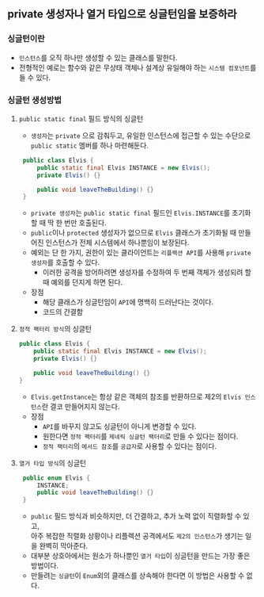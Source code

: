 ## private 생성자나 열거 타입으로 싱글턴임을 보증하라

### 싱글턴이란
* `인스턴스`를 오직 하나만 생성할 수 있는 클래스를 말한다.
* 전형적인 예로는 함수와 같은 무상태 객체나 설계상 유일해야 하는 `시스템 컴포넌트`를 들 수 있다.


### 싱글턴 생성방법
1) `public static final` 필드 방식의 싱글턴
   * `생성자`는 `private` 으로 감춰두고, 유일한 인스턴스에 접근할 수 있는 수단으로 `public static` 멤버를 하나 마련해둔다.
   ```java
    public class Elvis { 
        public static final Elvis INSTANCE = new Elvis();
        private Elvis() {}
   
        public void leaveTheBuilding() {}
    }
    ``` 
   * `private 생성자`는 `public static final` 필드인 `Elvis.INSTANCE`를 초기화할 때 딱 한 번만 호출된다.
   * `public`이나 `protected` 생성자가 없으므로 `Elvis` 클래스가 초기화될 때 만들어진 인스턴스가 전체 시스템에서 하나뿐임이 보장된다.
   * 예외는 단 한 가지, 권한이 있는 클라이언트는 `리플렉션 API`를 사용해 `private 생성자`를 호출할 수 있다.
     * 이러한 공격을 방어하려면 생성자를 수정하여 두 번째 객체가 생성되려 할 때 예외를 던지게 하면 된다.
   * 장점
     * 해당 클래스가 싱글턴임이 `API`에 명백히 드러난다는 것이다.
     * 코드의 간결함


2) `정적 팩터리 방식`의 싱글턴
    ```java
    public class Elvis { 
        public static final Elvis INSTANCE = new Elvis();
        private Elvis() {}
   
        public void leaveTheBuilding() {}
    }
    ```
   * `Elvis.getInstance`는 항상 같은 객체의 참조를 반환하므로 제2의 `Elvis 인스턴스`란 결코 만들어지지 않는다.
   * 장점
     * `API`를 바꾸지 않고도 싱글턴이 아니게 변경할 수 있다.
     * 원한다면 `정적 팩터리`를 `제네릭 싱글턴 팩터리`로 만들 수 있다는 점이다.
     * `정적 팩터리`의 `메서드 참조`를 `공급자`로 사용할 수 있다는 점이다.


3) `열거 타입 방식`의 싱글턴
   ```java
    public enum Elvis {
        INSTANCE;
        public void leaveTheBuilding() {}
    }
   ```
   * `public` 필드 방식과 비슷하지만, 더 간결하고, 추가 노력 없이 직렬화할 수 있고,   
   아주 복잡한 직렬화 상황이나 리플렉션 공격에서도 `제2의 인스턴스`가 생기는 일을 완벽히 막아준다.
   * 대부분 상호아에서는 원소가 하나뿐인 `열거 타입`이 싱글턴을 만드는 가장 좋은 방법이다.
   * 만들려는 `싱글턴`이 `Enum`외의 클래스를 상속해야 한다면 이 방법은 사용할 수 없다.